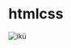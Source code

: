 # htmlcss
![ikü](https://user-images.githubusercontent.com/80588363/207130301-75863be8-7a3f-4c10-93a3-929046bd93bd.JPG)
